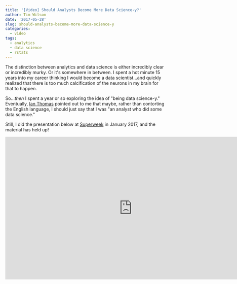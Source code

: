 ```yaml
---
title: '[Video] Should Analysts Become More Data Science-y?'
author: Tim Wilson
date: '2017-05-28'
slug: should-analysts-become-more-data-science-y
categories: 
  - video
tags: 
  - analytics
  - data science
  - rstats
---
```


The distinction between analytics and data science is either incredibly clear or incredibly murky. Or it's somewhere in between. I spent a hot minute 15 years into my career thinking I would become a data scientist...and quickly realized that there is too much calcification of the neurons in my brain for that to happen.

So..._then_ I spent a year or so exploring the idea of "being data science-y." Eventually, [Ian Thomas](https://twitter.com/ian_thomas) pointed out to me that maybe, rather than contorting the English language, I should just say that I was "an analyst who did some data science."

Still, I did the presentation below at [Superweek](https://superweek.hu) in January 2017, and the material has held up!

<div style="text-align: center;">
<iframe width="800" height="450" src="https://www.youtube.com/embed/NfRUhvfyiLQ" title="YouTube video player" frameborder="0" allow="accelerometer; autoplay; clipboard-write; encrypted-media; gyroscope; picture-in-picture" allowfullscreen></iframe>
</div>